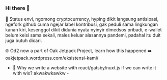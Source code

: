 ### Hi there 👋

🎵 Status envi, ngomong cryptocurrency, hyping dikit langsung antisipasi, ngefork github cuma ngejar label kontribusi, gak peduli sama lingkungan kanan kiri, kesenggol dikit didunia nyata nyinyir dimedsos pribadi, e-wallet belum keisi sama sekali, males keluar alasannya pandemi, padahal itu duit juga butuh dicari.

🌐 Od2 now a part of Oak Jetpack Project, learn how this happened ➡️ oakjetpack.wordpress.com/eksistensi-kami/

- 🤔 Why we write a website with react/gatsby/nuxt.js if we can write it with wix? akwakwkawkw -
